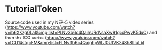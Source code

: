 # TutorialToken
Source code used in my NEP-5 video series (https://www.youtube.com/watch?v=ib6XKzg0LaI&amp;list=PLNv3b6c4QaihURdVsaXw91gaxPwyK5duC) and then the ICO series (https://www.youtube.com/watch?v=tCU14stqcFM&amp;list=PLNv3b6c4QaighpWLJ0UtVK348h8IlIuLb)
